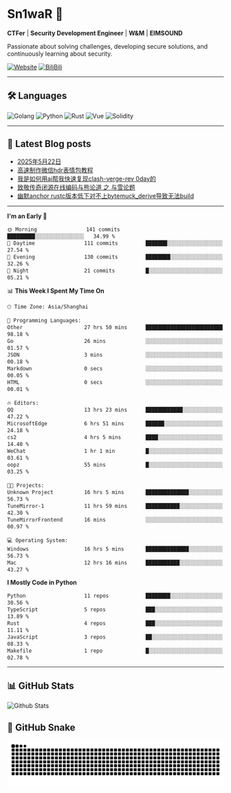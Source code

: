 # Sn1waR 👋

**CTFer** | **Security Development Engineer** | **W&M** | **EIMSOUND**

Passionate about solving challenges, developing secure solutions, and continuously learning about security.

[![Website](https://img.shields.io/website?url=https%3A%2F%2Fwww.snowywar.top)](https://www.snowywar.top) 
[![BiliBili](https://img.shields.io/badge/BiliBili-哔哩哔哩-00A1D6?style=flat&logo=bilibili&logoColor=white)](https://space.bilibili.com/8389161)  

---

## 🛠️ Languages
![Golang](https://img.shields.io/badge/-Golang-00ADD8?style=flat&logo=go&logoColor=white)
![Python](https://img.shields.io/badge/-Python-3776AB?style=flat&logo=python&logoColor=white)
![Rust](https://img.shields.io/badge/-Rust-000000?style=flat&logo=rust&logoColor=white)
![Vue](https://img.shields.io/badge/-Vue.js-4FC08D?style=flat&logo=vue.js&logoColor=white)
![Solidity](https://img.shields.io/badge/-Solidity-363636?style=flat&logo=solidity&logoColor=white)

---
## 📖 Latest Blog posts
<!-- BLOG-POST-LIST:START -->
- [2025年5月22日](https://www.snowywar.top/4616.html)
- [高速制作微信hdr表情包教程](https://www.snowywar.top/4612.html)
- [我是如何用ai帮我快速复现clash-verge-rev 0day的](https://www.snowywar.top/4595.html)
- [致敬传奇闭源在线编码与熊论道 之 与雪论题](https://www.snowywar.top/4590.html)
- [幽默anchor rustc版本低下对不上bytemuck_derive导致无法build](https://www.snowywar.top/4587.html)
<!-- BLOG-POST-LIST:END -->
---
<!--START_SECTION:waka-->
**I'm an Early 🐤** 

```text
🌞 Morning                141 commits         █████████░░░░░░░░░░░░░░░░   34.99 % 
🌆 Daytime                111 commits         ███████░░░░░░░░░░░░░░░░░░   27.54 % 
🌃 Evening                130 commits         ████████░░░░░░░░░░░░░░░░░   32.26 % 
🌙 Night                  21 commits          █░░░░░░░░░░░░░░░░░░░░░░░░   05.21 % 
```


📊 **This Week I Spent My Time On** 

```text
🕑︎ Time Zone: Asia/Shanghai

💬 Programming Languages: 
Other                    27 hrs 50 mins      █████████████████████████   98.18 % 
Go                       26 mins             ░░░░░░░░░░░░░░░░░░░░░░░░░   01.57 % 
JSON                     3 mins              ░░░░░░░░░░░░░░░░░░░░░░░░░   00.18 % 
Markdown                 0 secs              ░░░░░░░░░░░░░░░░░░░░░░░░░   00.05 % 
HTML                     0 secs              ░░░░░░░░░░░░░░░░░░░░░░░░░   00.01 % 

🔥 Editors: 
QQ                       13 hrs 23 mins      ████████████░░░░░░░░░░░░░   47.22 % 
MicrosoftEdge            6 hrs 51 mins       ██████░░░░░░░░░░░░░░░░░░░   24.18 % 
cs2                      4 hrs 5 mins        ████░░░░░░░░░░░░░░░░░░░░░   14.40 % 
WeChat                   1 hr 1 min          █░░░░░░░░░░░░░░░░░░░░░░░░   03.61 % 
oopz                     55 mins             █░░░░░░░░░░░░░░░░░░░░░░░░   03.25 % 

🐱‍💻 Projects: 
Unknown Project          16 hrs 5 mins       ██████████████░░░░░░░░░░░   56.73 % 
TuneMirror-1             11 hrs 59 mins      ███████████░░░░░░░░░░░░░░   42.30 % 
TuneMirrorFrontend       16 mins             ░░░░░░░░░░░░░░░░░░░░░░░░░   00.97 % 

💻 Operating System: 
Windows                  16 hrs 5 mins       ██████████████░░░░░░░░░░░   56.73 % 
Mac                      12 hrs 16 mins      ███████████░░░░░░░░░░░░░░   43.27 % 
```

**I Mostly Code in Python** 

```text
Python                   11 repos            ████████░░░░░░░░░░░░░░░░░   30.56 % 
TypeScript               5 repos             ███░░░░░░░░░░░░░░░░░░░░░░   13.89 % 
Rust                     4 repos             ███░░░░░░░░░░░░░░░░░░░░░░   11.11 % 
JavaScript               3 repos             ██░░░░░░░░░░░░░░░░░░░░░░░   08.33 % 
Makefile                 1 repo              █░░░░░░░░░░░░░░░░░░░░░░░░   02.78 % 
```




<!--END_SECTION:waka-->
---

## 📊 GitHub Stats
![Github Stats](https://github-readme-stats.vercel.app/api?username=jiayuqi7813&show_icons=true&theme=radical)

## 🐍 GitHub Snake
<picture>
  <source media="(prefers-color-scheme: dark)" srcset="https://raw.githubusercontent.com/jiayuqi7813/jiayuqi7813/output/github-contribution-grid-snake-dark.svg">
  <source media="(prefers-color-scheme: light)" srcset="https://raw.githubusercontent.com/jiayuqi7813/jiayuqi7813/output/github-contribution-grid-snake.svg">
  <img alt="github contribution grid snake animation" src="https://raw.githubusercontent.com/jiayuqi7813/jiayuqi7813/output/github-contribution-grid-snake.svg">
</picture>

